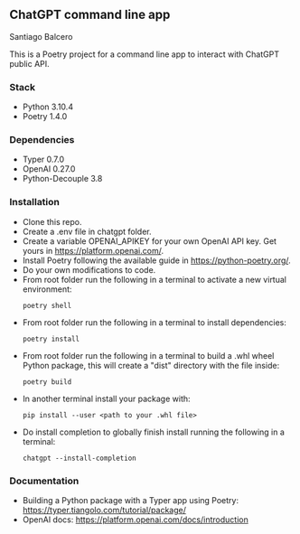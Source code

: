 ## ChatGPT command line app
Santiago Balcero

This is a Poetry project for a command line app to interact with ChatGPT public API.

### Stack
- Python 3.10.4
- Poetry 1.4.0

### Dependencies
- Typer 0.7.0
- OpenAI 0.27.0
- Python-Decouple 3.8

### Installation
- Clone this repo.
- Create a .env file in chatgpt folder.
- Create a variable OPENAI_APIKEY for your own OpenAI API key. Get yours in https://platform.openai.com/.
- Install Poetry following the available guide in https://python-poetry.org/.
- Do your own modifications to code.
- From root folder run the following in a terminal to activate a new virtual environment:
  ```
  poetry shell
  ```
- From root folder run the following in a terminal to install dependencies:
  ```
  poetry install
  ```
- From root folder run the following in a terminal to build a .whl wheel Python package, this will create a "dist" directory with the file inside:
  ```
  poetry build
  ```
- In another terminal install your package with:
  ```
  pip install --user <path to your .whl file>
  ```
- Do install completion to globally finish install running the following in a terminal:
  ```
  chatgpt --install-completion
  ```
  

### Documentation
- Building a Python package with a Typer app using Poetry: https://typer.tiangolo.com/tutorial/package/
- OpenAI docs: https://platform.openai.com/docs/introduction
  
